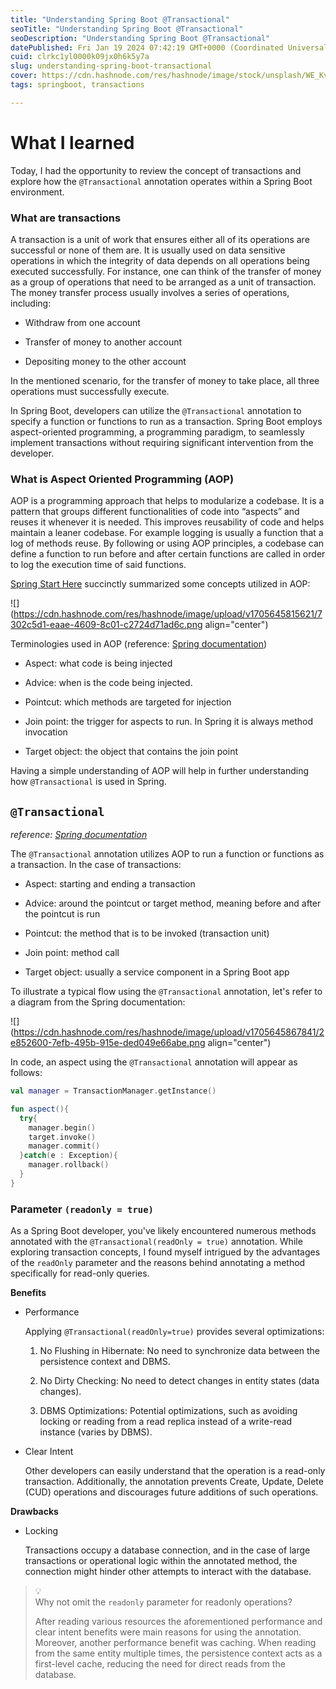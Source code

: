 ```yaml
---
title: "Understanding Spring Boot @Transactional"
seoTitle: "Understanding Spring Boot @Transactional"
seoDescription: "Understanding Spring Boot @Transactional"
datePublished: Fri Jan 19 2024 07:42:19 GMT+0000 (Coordinated Universal Time)
cuid: clrkc1yl0000k09jx0h6k5y7a
slug: understanding-spring-boot-transactional
cover: https://cdn.hashnode.com/res/hashnode/image/stock/unsplash/WE_Kv_ZB1l0/upload/96f26929b96f038c9ff4d397b7ab5f35.jpeg
tags: springboot, transactions

---
```


# What I learned

Today, I had the opportunity to review the concept of transactions and explore how the `@Transactional` annotation operates within a Spring Boot environment.

### What are transactions

A transaction is a unit of work that ensures either all of its operations are successful or none of them are. It is usually used on data sensitive operations in which the integrity of data depends on all operations being executed successfully. For instance, one can think of the transfer of money as a group of operations that need to be arranged as a unit of transaction. The money transfer process usually involves a series of operations, including:

* Withdraw from one account
    
* Transfer of money to another account
    
* Depositing money to the other account
    

In the mentioned scenario, for the transfer of money to take place, all three operations must successfully execute.

In Spring Boot, developers can utilize the `@Transactional` annotation to specify a function or functions to run as a transaction. Spring Boot employs aspect-oriented programming, a programming paradigm, to seamlessly implement transactions without requiring significant intervention from the developer.

### What is Aspect Oriented Programming (AOP)

AOP is a programming approach that helps to modularize a codebase. It is a pattern that groups different functionalities of code into “aspects” and reuses it whenever it is needed. This improves reusability of code and helps maintain a leaner codebase. For example logging is usually a function that a log of methods reuse. By following or using AOP principles, a codebase can define a function to run before and after certain functions are called in order to log the execution time of said functions.

[Spring Start Here](https://www.manning.com/books/spring-start-here?ar=true&lpse=A) succinctly summarized some concepts utilized in AOP:

![](https://cdn.hashnode.com/res/hashnode/image/upload/v1705645815621/7302c5d1-eaae-4609-8c01-c2724d71ad6c.png align="center")

Terminologies used in AOP (reference: [Spring documentation](https://docs.spring.io/spring-framework/reference/core/aop/introduction-defn.html))

* Aspect: what code is being injected
    
* Advice: when is the code being injected.
    
* Pointcut: which methods are targeted for injection
    
* Join point: the trigger for aspects to run. In Spring it is always method invocation
    
* Target object: the object that contains the join point
    

Having a simple understanding of AOP will help in further understanding how `@Transactional` is used in Spring.

## `@Transactional`

*reference:* [*Spring documentation*](https://docs.spring.io/spring-framework/reference/data-access/transaction.html)

The `@Transactional` annotation utilizes AOP to run a function or functions as a transaction. In the case of transactions:

* Aspect: starting and ending a transaction
    
* Advice: around the pointcut or target method, meaning before and after the pointcut is run
    
* Pointcut: the method that is to be invoked (transaction unit)
    
* Join point: method call
    
* Target object: usually a service component in a Spring Boot app
    

To illustrate a typical flow using the `@Transactional` annotation, let's refer to a diagram from the Spring documentation:

![](https://cdn.hashnode.com/res/hashnode/image/upload/v1705645867841/2e852600-7efb-495b-915e-ded049e66abe.png align="center")

In code, an aspect using the `@Transactional` annotation will appear as follows:

```kotlin
val manager = TransactionManager.getInstance()

fun aspect(){
  try{
    manager.begin()
    target.invoke()
    manager.commit()
  }catch(e : Exception){
    manager.rollback()
  }
}
```

### Parameter `(readonly = true)`

As a Spring Boot developer, you've likely encountered numerous methods annotated with the `@Transactional(readOnly = true)` annotation. While exploring transaction concepts, I found myself intrigued by the advantages of the `readOnly` parameter and the reasons behind annotating a method specifically for read-only queries.

**Benefits**

* Performance
    
    Applying `@Transactional(readOnly=true)` provides several optimizations:
    
    1. No Flushing in Hibernate: No need to synchronize data between the persistence context and DBMS.
        
    2. No Dirty Checking: No need to detect changes in entity states (data changes).
        
    3. DBMS Optimizations: Potential optimizations, such as avoiding locking or reading from a read replica instead of a write-read instance (varies by DBMS).
        
* Clear Intent
    
    Other developers can easily understand that the operation is a read-only transaction. Additionally, the annotation prevents Create, Update, Delete (CUD) operations and discourages future additions of such operations.
    

**Drawbacks**

* Locking
    
    Transactions occupy a database connection, and in the case of large transactions or operational logic within the annotated method, the connection might hinder other attempts to interact with the database.
    

> <div data-node-type="callout">
> <div data-node-type="callout-emoji">💡</div>
> <div data-node-type="callout-text">Why not omit the <code>readonly</code> parameter for readonly operations?</div>
> </div>
> 
> After reading various resources the aforementioned performance and clear intent benefits were main reasons for using the annotation. Moreover, another performance benefit was caching. When reading from the same entity multiple times, the persistence context acts as a first-level cache, reducing the need for direct reads from the database.